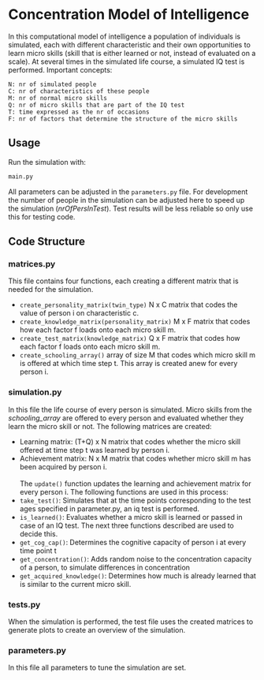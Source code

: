 # Concentration Model of Intelligence

In this computational model of intelligence a population of individuals is simulated, each with different characteristic 
and their own opportunities to learn micro skills (skill that is either learned or not, instead of evaluated on a scale). 
At several times in the simulated life course, a simulated IQ test is performed. Important concepts:
```
N: nr of simulated people
C: nr of characteristics of these people
M: nr of normal micro skills 
Q: nr of micro skills that are part of the IQ test
T: time expressed as the nr of occasions
F: nr of factors that determine the structure of the micro skills
```

## Usage
Run the simulation with:
```bash
main.py
```
All parameters can be adjusted in the `parameters.py` file. For development the number of people in the simulation can be adjusted 
here to speed up the simulation (*nrOfPersInTest*). Test results will be less reliable so only use this for testing code. 

## Code Structure
### matrices.py
This file contains four functions, each creating a different matrix that is needed for the simulation. 
- `create_personality_matrix(twin_type)` N x C matrix that codes the value 
of person i on characteristic c.
- `create_knowledge_matrix(personality_matrix)` M x F matrix that codes how each factor f loads onto each micro skill m.
- `create_test_matrix(knowledge_matrix)` Q x F matrix that codes how each factor f loads onto each micro skill m.
- `create_schooling_array()` array of size M that codes which micro skill m is offered at which time step t. This array is created anew for every person i.

### simulation.py
In this file the life course of every person is simulated. Micro skills from the *schooling_array* are offered to every 
person and evaluated whether they learn the micro skill or not. The following matrices are created:
- Learning matrix: (T+Q) x N matrix that codes whether the micro skill offered at time step t was learned by person i.
- Achievement matrix: N x M matrix that codes whether micro skill m has been acquired by person i.
\
\
The `update()` function updates the learning and achievement matrix for every person i. The following functions are used in this process: 
- `take_test()`: Simulates that at the time points corresponding to the test ages specified in parameter.py, an iq test is performed.
- `is_learned()`: Evaluates whether a micro skill is learned or passed in case of an IQ test. The next three functions described are used to decide this.
- `get_cog_cap()`: Determines the cognitive capacity of person i at every time point t
- `get_concentration()`: Adds random noise to the concentration capacity of a person, to simulate differences in concentration
- `get_acquired_knowledge()`: Determines how much is already learned that is similar to the current micro skill.

### tests.py
When the simulation is performed, the test file uses the created matrices to generate plots to create an overview of the simulation. 

### parameters.py
In this file all parameters to tune the simulation are set.
